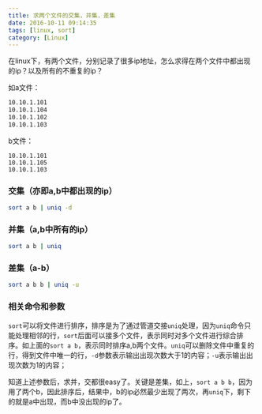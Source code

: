 ```yaml
---
title: 求两个文件的交集，并集，差集
date: 2016-10-11 09:14:35
tags: [linux, sort]
category: [Linux]
---
```


在linux下，有两个文件，分别记录了很多ip地址，怎么求得在两个文件中都出现的ip？以及所有的不重复的ip？
<!--more-->

如a文件：
```txt
10.10.1.101
10.10.1.104
10.10.1.102
10.10.1.103
```

b文件：
```
10.10.1.101
10.10.1.105
10.10.1.103
```

### 交集（亦即a,b中都出现的ip）
```bash
sort a b | uniq -d
```

### 并集（a,b中所有的ip）
```bash
sort a b | uniq
```

### 差集（a-b）
```bash
sort a b b | uniq -u

```
### 相关命令和参数
`sort`可以将文件进行排序，排序是为了通过管道交接`uniq`处理，因为`uniq`命令只能处理相邻的行，`sort`后面可以接多个文件，表示同时对多个文件进行综合排序。如上面的`sort a b`，表示同时排序a,b两个文件。`uniq`可以删除文件中重复的行，得到文件中唯一的行，`-d`参数表示输出出现次数大于1的内容；`-u`表示输出出现次数为1的内容；

知道上述参数后，求并，交都很easy了。关键是差集，如上，`sort a b b`，因为用了两个b，因此排序后，结果中，b的ip必然最少出现了两次，再`uniq`下，剩下的就是a中出现，而b中没出现的ip了。
